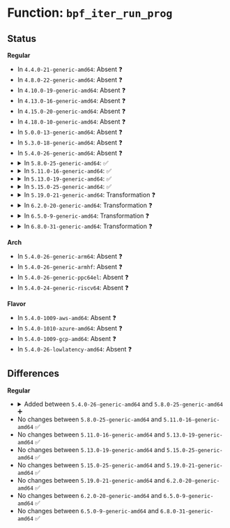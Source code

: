 # Function: <code>bpf_iter_run_prog</code>

## Status
<b>Regular</b>
<ul>
<li>
In <code>4.4.0-21-generic-amd64</code>: Absent ❓
</li>
<li>
In <code>4.8.0-22-generic-amd64</code>: Absent ❓
</li>
<li>
In <code>4.10.0-19-generic-amd64</code>: Absent ❓
</li>
<li>
In <code>4.13.0-16-generic-amd64</code>: Absent ❓
</li>
<li>
In <code>4.15.0-20-generic-amd64</code>: Absent ❓
</li>
<li>
In <code>4.18.0-10-generic-amd64</code>: Absent ❓
</li>
<li>
In <code>5.0.0-13-generic-amd64</code>: Absent ❓
</li>
<li>
In <code>5.3.0-18-generic-amd64</code>: Absent ❓
</li>
<li>
In <code>5.4.0-26-generic-amd64</code>: Absent ❓
</li>
<li>
<details>
<summary>In <code>5.8.0-25-generic-amd64</code>: ✅</summary>

```c
int bpf_iter_run_prog(struct bpf_prog * prog, void * ctx)
```

```json
{
  "name": "bpf_iter_run_prog",
  "collision_type": "Unique Global",
  "inline_type": "No",
  "funcs": [
    {
      "addr": 18446744071581032528,
      "name": "bpf_iter_run_prog",
      "external": true,
      "loc": "kernel/bpf/bpf_iter.c:535",
      "file": "kernel/bpf/bpf_iter.c",
      "inline": "seen, unknown",
      "caller_inline": [],
      "caller_func": [
        "kernel/bpf/map_iter.c:bpf_map_seq_show",
        "kernel/bpf/task_iter.c:task_file_seq_show",
        "kernel/bpf/task_iter.c:task_seq_show",
        "net/netlink/af_netlink.c:netlink_seq_stop",
        "net/netlink/af_netlink.c:netlink_seq_show",
        "net/ipv6/ip6_fib.c:ipv6_route_seq_stop",
        "net/ipv6/ip6_fib.c:ipv6_route_seq_show"
      ]
    }
  ],
  "symbols": [
    {
      "addr": 18446744071581032528,
      "name": "bpf_iter_run_prog",
      "section": ".text",
      "bind": "STB_GLOBAL",
      "size": 126
    }
  ]
}
```
</details>
</li>
<li>
<details>
<summary>In <code>5.11.0-16-generic-amd64</code>: ✅</summary>

```c
int bpf_iter_run_prog(struct bpf_prog * prog, void * ctx)
```

```json
{
  "name": "bpf_iter_run_prog",
  "collision_type": "Unique Global",
  "inline_type": "No",
  "funcs": [
    {
      "addr": 18446744071581040576,
      "name": "bpf_iter_run_prog",
      "external": true,
      "loc": "kernel/bpf/bpf_iter.c:660",
      "file": "kernel/bpf/bpf_iter.c",
      "inline": "seen, unknown",
      "caller_inline": [],
      "caller_func": [
        "kernel/bpf/map_iter.c:bpf_map_seq_show",
        "kernel/bpf/task_iter.c:task_file_seq_show",
        "kernel/bpf/task_iter.c:task_seq_show",
        "kernel/bpf/prog_iter.c:bpf_prog_seq_show",
        "kernel/bpf/hashtab.c:__bpf_hash_map_seq_show",
        "kernel/bpf/arraymap.c:__bpf_array_map_seq_show",
        "net/core/sock_map.c:sock_hash_seq_show",
        "net/core/sock_map.c:sock_map_seq_show",
        "net/core/bpf_sk_storage.c:__bpf_sk_storage_map_seq_show",
        "net/netlink/af_netlink.c:netlink_seq_stop",
        "net/netlink/af_netlink.c:netlink_seq_show",
        "net/ipv4/tcp_ipv4.c:bpf_iter_tcp_seq_stop",
        "net/ipv4/tcp_ipv4.c:bpf_iter_tcp_seq_show",
        "net/ipv4/udp.c:bpf_iter_udp_seq_stop",
        "net/ipv4/udp.c:bpf_iter_udp_seq_show",
        "net/ipv6/ip6_fib.c:ipv6_route_seq_stop",
        "net/ipv6/ip6_fib.c:ipv6_route_seq_show"
      ]
    }
  ],
  "symbols": [
    {
      "addr": 18446744071581040576,
      "name": "bpf_iter_run_prog",
      "section": ".text",
      "bind": "STB_GLOBAL",
      "size": 141
    }
  ]
}
```
</details>
</li>
<li>
<details>
<summary>In <code>5.13.0-19-generic-amd64</code>: ✅</summary>

```c
int bpf_iter_run_prog(struct bpf_prog * prog, void * ctx)
```

```json
{
  "name": "bpf_iter_run_prog",
  "collision_type": "Unique Global",
  "inline_type": "No",
  "funcs": [
    {
      "addr": 18446744071581053968,
      "name": "bpf_iter_run_prog",
      "external": true,
      "loc": "kernel/bpf/bpf_iter.c:660",
      "file": "kernel/bpf/bpf_iter.c",
      "inline": "seen, unknown",
      "caller_inline": [],
      "caller_func": [
        "kernel/bpf/map_iter.c:bpf_map_seq_show",
        "kernel/bpf/task_iter.c:task_vma_seq_stop",
        "kernel/bpf/task_iter.c:task_vma_seq_show",
        "kernel/bpf/task_iter.c:task_file_seq_show",
        "kernel/bpf/task_iter.c:task_seq_show",
        "kernel/bpf/prog_iter.c:bpf_prog_seq_show",
        "kernel/bpf/hashtab.c:__bpf_hash_map_seq_show",
        "kernel/bpf/arraymap.c:__bpf_array_map_seq_show",
        "net/core/sock_map.c:sock_hash_seq_show",
        "net/core/sock_map.c:sock_map_seq_show",
        "net/core/bpf_sk_storage.c:__bpf_sk_storage_map_seq_show",
        "net/netlink/af_netlink.c:netlink_seq_stop",
        "net/netlink/af_netlink.c:netlink_seq_show",
        "net/ipv4/tcp_ipv4.c:bpf_iter_tcp_seq_stop",
        "net/ipv4/tcp_ipv4.c:bpf_iter_tcp_seq_show",
        "net/ipv4/udp.c:bpf_iter_udp_seq_stop",
        "net/ipv4/udp.c:bpf_iter_udp_seq_show",
        "net/ipv6/ip6_fib.c:ipv6_route_seq_stop",
        "net/ipv6/ip6_fib.c:ipv6_route_seq_show"
      ]
    }
  ],
  "symbols": [
    {
      "addr": 18446744071581053968,
      "name": "bpf_iter_run_prog",
      "section": ".text",
      "bind": "STB_GLOBAL",
      "size": 131
    }
  ]
}
```
</details>
</li>
<li>
<details>
<summary>In <code>5.15.0-25-generic-amd64</code>: ✅</summary>

```c
int bpf_iter_run_prog(struct bpf_prog * prog, void * ctx)
```

```json
{
  "name": "bpf_iter_run_prog",
  "collision_type": "Unique Global",
  "inline_type": "No",
  "funcs": [
    {
      "addr": 18446744071581279008,
      "name": "bpf_iter_run_prog",
      "external": true,
      "loc": "kernel/bpf/bpf_iter.c:683",
      "file": "kernel/bpf/bpf_iter.c",
      "inline": "seen, unknown",
      "caller_inline": [],
      "caller_func": [
        "kernel/bpf/map_iter.c:bpf_map_seq_show",
        "kernel/bpf/task_iter.c:task_vma_seq_stop",
        "kernel/bpf/task_iter.c:task_vma_seq_show",
        "kernel/bpf/task_iter.c:task_file_seq_show",
        "kernel/bpf/task_iter.c:task_seq_show",
        "kernel/bpf/prog_iter.c:bpf_prog_seq_show",
        "kernel/bpf/hashtab.c:__bpf_hash_map_seq_show",
        "kernel/bpf/arraymap.c:__bpf_array_map_seq_show",
        "net/core/sock_map.c:sock_hash_seq_show",
        "net/core/sock_map.c:sock_map_seq_show",
        "net/core/bpf_sk_storage.c:__bpf_sk_storage_map_seq_show",
        "net/netlink/af_netlink.c:netlink_seq_stop",
        "net/netlink/af_netlink.c:netlink_seq_show",
        "net/ipv4/tcp_ipv4.c:bpf_iter_tcp_seq_stop",
        "net/ipv4/tcp_ipv4.c:bpf_iter_tcp_seq_show",
        "net/ipv4/udp.c:bpf_iter_udp_seq_stop",
        "net/ipv4/udp.c:bpf_iter_udp_seq_show",
        "net/unix/af_unix.c:bpf_iter_unix_seq_stop",
        "net/ipv6/ip6_fib.c:ipv6_route_seq_stop",
        "net/ipv6/ip6_fib.c:ipv6_route_seq_show"
      ]
    }
  ],
  "symbols": [
    {
      "addr": 18446744071581279008,
      "name": "bpf_iter_run_prog",
      "section": ".text",
      "bind": "STB_GLOBAL",
      "size": 127
    }
  ]
}
```
</details>
</li>
<li>
<details>
<summary>In <code>5.19.0-21-generic-amd64</code>: Transformation ❓</summary>

```c
int bpf_iter_run_prog(struct bpf_prog * prog, void * ctx)
```

```json
{
  "name": "bpf_iter_run_prog",
  "collision_type": "Unique Global",
  "inline_type": "No",
  "funcs": [
    {
      "addr": 0,
      "name": "bpf_iter_run_prog",
      "external": true,
      "loc": "kernel/bpf/bpf_iter.c:682",
      "file": "kernel/bpf/bpf_iter.c",
      "inline": "seen, unknown",
      "caller_inline": [],
      "caller_func": [
        "kernel/bpf/map_iter.c:bpf_map_seq_show",
        "kernel/bpf/task_iter.c:task_vma_seq_show",
        "kernel/bpf/task_iter.c:task_file_seq_show",
        "kernel/bpf/task_iter.c:task_seq_show",
        "kernel/bpf/prog_iter.c:bpf_prog_seq_show",
        "kernel/bpf/link_iter.c:bpf_link_seq_show",
        "kernel/bpf/hashtab.c:__bpf_hash_map_seq_show",
        "kernel/bpf/arraymap.c:__bpf_array_map_seq_show",
        "net/core/sock_map.c:sock_hash_seq_show",
        "net/core/sock_map.c:sock_map_seq_show",
        "net/core/bpf_sk_storage.c:__bpf_sk_storage_map_seq_show",
        "net/netlink/af_netlink.c:netlink_seq_stop",
        "net/netlink/af_netlink.c:netlink_seq_show",
        "net/ipv4/tcp_ipv4.c:bpf_iter_tcp_seq_stop",
        "net/ipv4/tcp_ipv4.c:bpf_iter_tcp_seq_show",
        "net/ipv4/udp.c:bpf_iter_udp_seq_stop",
        "net/ipv4/udp.c:bpf_iter_udp_seq_show",
        "net/unix/af_unix.c:bpf_iter_unix_seq_stop",
        "net/unix/af_unix.c:bpf_iter_unix_seq_show",
        "net/ipv6/ip6_fib.c:ipv6_route_seq_stop",
        "net/ipv6/ip6_fib.c:ipv6_route_seq_show"
      ]
    }
  ],
  "symbols": [
    {
      "addr": 18446744071593960608,
      "name": "bpf_iter_run_prog.cold",
      "section": ".text",
      "bind": "STB_LOCAL",
      "size": 21
    },
    {
      "addr": 18446744071581573152,
      "name": "bpf_iter_run_prog",
      "section": ".text",
      "bind": "STB_GLOBAL",
      "size": 366
    }
  ]
}
```
</details>
</li>
<li>
<details>
<summary>In <code>6.2.0-20-generic-amd64</code>: Transformation ❓</summary>

```c
int bpf_iter_run_prog(struct bpf_prog * prog, void * ctx)
```

```json
{
  "name": "bpf_iter_run_prog",
  "collision_type": "Unique Global",
  "inline_type": "No",
  "funcs": [
    {
      "addr": 0,
      "name": "bpf_iter_run_prog",
      "external": true,
      "loc": "kernel/bpf/bpf_iter.c:695",
      "file": "kernel/bpf/bpf_iter.c",
      "inline": "seen, unknown",
      "caller_inline": [],
      "caller_func": [
        "kernel/kallsyms.c:bpf_iter_ksym_seq_show",
        "kernel/bpf/map_iter.c:bpf_map_seq_show",
        "kernel/bpf/task_iter.c:task_vma_seq_show",
        "kernel/bpf/task_iter.c:task_file_seq_show",
        "kernel/bpf/task_iter.c:task_seq_show",
        "kernel/bpf/prog_iter.c:bpf_prog_seq_show",
        "kernel/bpf/link_iter.c:bpf_link_seq_show",
        "kernel/bpf/hashtab.c:__bpf_hash_map_seq_show",
        "kernel/bpf/arraymap.c:__bpf_array_map_seq_show",
        "kernel/bpf/cgroup_iter.c:cgroup_iter_seq_show",
        "kernel/bpf/cgroup_iter.c:cgroup_iter_seq_stop",
        "net/core/sock_map.c:sock_hash_seq_show",
        "net/core/sock_map.c:sock_map_seq_show",
        "net/core/bpf_sk_storage.c:__bpf_sk_storage_map_seq_show",
        "net/netlink/af_netlink.c:netlink_seq_stop",
        "net/netlink/af_netlink.c:netlink_seq_show",
        "net/ipv4/tcp_ipv4.c:bpf_iter_tcp_seq_stop",
        "net/ipv4/tcp_ipv4.c:bpf_iter_tcp_seq_show",
        "net/ipv4/udp.c:bpf_iter_udp_seq_stop",
        "net/ipv4/udp.c:bpf_iter_udp_seq_show",
        "net/unix/af_unix.c:bpf_iter_unix_seq_stop",
        "net/unix/af_unix.c:bpf_iter_unix_seq_show",
        "net/ipv6/ip6_fib.c:ipv6_route_seq_stop",
        "net/ipv6/ip6_fib.c:ipv6_route_seq_show"
      ]
    }
  ],
  "symbols": [
    {
      "addr": 18446744071596021097,
      "name": "bpf_iter_run_prog.cold",
      "section": ".text",
      "bind": "STB_LOCAL",
      "size": 21
    },
    {
      "addr": 18446744071581949712,
      "name": "bpf_iter_run_prog",
      "section": ".text",
      "bind": "STB_GLOBAL",
      "size": 496
    }
  ]
}
```
</details>
</li>
<li>
<details>
<summary>In <code>6.5.0-9-generic-amd64</code>: Transformation ❓</summary>

```c
int bpf_iter_run_prog(struct bpf_prog * prog, void * ctx)
```

```json
{
  "name": "bpf_iter_run_prog",
  "collision_type": "Unique Global",
  "inline_type": "No",
  "funcs": [
    {
      "addr": 0,
      "name": "bpf_iter_run_prog",
      "external": true,
      "loc": "kernel/bpf/bpf_iter.c:695",
      "file": "kernel/bpf/bpf_iter.c",
      "inline": "seen, unknown",
      "caller_inline": [],
      "caller_func": [
        "kernel/kallsyms.c:bpf_iter_ksym_seq_show",
        "kernel/bpf/map_iter.c:bpf_map_seq_show",
        "kernel/bpf/task_iter.c:task_vma_seq_show",
        "kernel/bpf/task_iter.c:task_file_seq_show",
        "kernel/bpf/task_iter.c:task_seq_show",
        "kernel/bpf/prog_iter.c:bpf_prog_seq_show",
        "kernel/bpf/link_iter.c:bpf_link_seq_show",
        "kernel/bpf/hashtab.c:__bpf_hash_map_seq_show",
        "kernel/bpf/arraymap.c:__bpf_array_map_seq_show",
        "kernel/bpf/cgroup_iter.c:cgroup_iter_seq_show",
        "kernel/bpf/cgroup_iter.c:cgroup_iter_seq_stop",
        "net/core/sock_map.c:sock_hash_seq_show",
        "net/core/sock_map.c:sock_map_seq_show",
        "net/core/bpf_sk_storage.c:__bpf_sk_storage_map_seq_show",
        "net/netlink/af_netlink.c:netlink_seq_stop",
        "net/netlink/af_netlink.c:netlink_seq_show",
        "net/ipv4/tcp_ipv4.c:bpf_iter_tcp_seq_stop",
        "net/ipv4/tcp_ipv4.c:bpf_iter_tcp_seq_show",
        "net/ipv4/udp.c:bpf_iter_udp_seq_stop",
        "net/ipv4/udp.c:bpf_iter_udp_seq_show",
        "net/unix/af_unix.c:bpf_iter_unix_seq_stop",
        "net/unix/af_unix.c:bpf_iter_unix_seq_show",
        "net/ipv6/ip6_fib.c:ipv6_route_seq_stop",
        "net/ipv6/ip6_fib.c:ipv6_route_seq_show"
      ]
    }
  ],
  "symbols": [
    {
      "addr": 18446744071596542710,
      "name": "bpf_iter_run_prog.cold",
      "section": ".text",
      "bind": "STB_LOCAL",
      "size": 21
    },
    {
      "addr": 18446744071582137520,
      "name": "bpf_iter_run_prog",
      "section": ".text",
      "bind": "STB_GLOBAL",
      "size": 512
    }
  ]
}
```
</details>
</li>
<li>
<details>
<summary>In <code>6.8.0-31-generic-amd64</code>: Transformation ❓</summary>

```c
int bpf_iter_run_prog(struct bpf_prog * prog, void * ctx)
```

```json
{
  "name": "bpf_iter_run_prog",
  "collision_type": "Unique Global",
  "inline_type": "No",
  "funcs": [
    {
      "addr": 0,
      "name": "bpf_iter_run_prog",
      "external": true,
      "loc": "kernel/bpf/bpf_iter.c:695",
      "file": "kernel/bpf/bpf_iter.c",
      "inline": "seen, unknown",
      "caller_inline": [],
      "caller_func": [
        "kernel/kallsyms.c:bpf_iter_ksym_seq_show",
        "kernel/bpf/map_iter.c:bpf_map_seq_show",
        "kernel/bpf/task_iter.c:task_vma_seq_show",
        "kernel/bpf/task_iter.c:task_file_seq_show",
        "kernel/bpf/task_iter.c:task_seq_show",
        "kernel/bpf/prog_iter.c:bpf_prog_seq_show",
        "kernel/bpf/link_iter.c:bpf_link_seq_show",
        "kernel/bpf/hashtab.c:__bpf_hash_map_seq_show",
        "kernel/bpf/arraymap.c:__bpf_array_map_seq_show",
        "kernel/bpf/cgroup_iter.c:cgroup_iter_seq_show",
        "kernel/bpf/cgroup_iter.c:cgroup_iter_seq_stop",
        "net/core/sock_map.c:sock_hash_seq_show",
        "net/core/sock_map.c:sock_map_seq_show",
        "net/core/bpf_sk_storage.c:__bpf_sk_storage_map_seq_show",
        "net/netlink/af_netlink.c:netlink_seq_stop",
        "net/netlink/af_netlink.c:netlink_seq_show",
        "net/ipv4/tcp_ipv4.c:bpf_iter_tcp_seq_stop",
        "net/ipv4/tcp_ipv4.c:bpf_iter_tcp_seq_show",
        "net/ipv4/udp.c:bpf_iter_udp_seq_stop",
        "net/ipv4/udp.c:bpf_iter_udp_seq_show",
        "net/unix/af_unix.c:bpf_iter_unix_seq_stop",
        "net/unix/af_unix.c:bpf_iter_unix_seq_show",
        "net/ipv6/ip6_fib.c:ipv6_route_seq_stop",
        "net/ipv6/ip6_fib.c:ipv6_route_seq_show"
      ]
    }
  ],
  "symbols": [
    {
      "addr": 18446744071597445814,
      "name": "bpf_iter_run_prog.cold",
      "section": ".text",
      "bind": "STB_LOCAL",
      "size": 21
    },
    {
      "addr": 18446744071582284864,
      "name": "bpf_iter_run_prog",
      "section": ".text",
      "bind": "STB_GLOBAL",
      "size": 512
    }
  ]
}
```
</details>
</li>
</ul>
<b>Arch</b>
<ul>
<li>
In <code>5.4.0-26-generic-arm64</code>: Absent ❓
</li>
<li>
In <code>5.4.0-26-generic-armhf</code>: Absent ❓
</li>
<li>
In <code>5.4.0-26-generic-ppc64el</code>: Absent ❓
</li>
<li>
In <code>5.4.0-24-generic-riscv64</code>: Absent ❓
</li>
</ul>
<b>Flavor</b>
<ul>
<li>
In <code>5.4.0-1009-aws-amd64</code>: Absent ❓
</li>
<li>
In <code>5.4.0-1010-azure-amd64</code>: Absent ❓
</li>
<li>
In <code>5.4.0-1009-gcp-amd64</code>: Absent ❓
</li>
<li>
In <code>5.4.0-26-lowlatency-amd64</code>: Absent ❓
</li>
</ul>

## Differences
<b>Regular</b>
<ul>
<li>
<details>
<summary>Added between <code>5.4.0-26-generic-amd64</code> and <code>5.8.0-25-generic-amd64</code> ➕</summary>

```c
int bpf_iter_run_prog(struct bpf_prog * prog, void * ctx)
```
</details>
</li>
<li>
No changes between <code>5.8.0-25-generic-amd64</code> and <code>5.11.0-16-generic-amd64</code> ✅
</li>
<li>
No changes between <code>5.11.0-16-generic-amd64</code> and <code>5.13.0-19-generic-amd64</code> ✅
</li>
<li>
No changes between <code>5.13.0-19-generic-amd64</code> and <code>5.15.0-25-generic-amd64</code> ✅
</li>
<li>
No changes between <code>5.15.0-25-generic-amd64</code> and <code>5.19.0-21-generic-amd64</code> ✅
</li>
<li>
No changes between <code>5.19.0-21-generic-amd64</code> and <code>6.2.0-20-generic-amd64</code> ✅
</li>
<li>
No changes between <code>6.2.0-20-generic-amd64</code> and <code>6.5.0-9-generic-amd64</code> ✅
</li>
<li>
No changes between <code>6.5.0-9-generic-amd64</code> and <code>6.8.0-31-generic-amd64</code> ✅
</li>
</ul>

